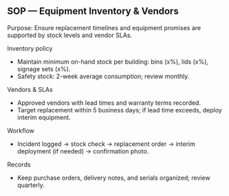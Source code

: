 ## SOP — Equipment Inventory & Vendors

Purpose: Ensure replacement timelines and equipment promises are supported by stock levels and vendor SLAs.

Inventory policy
- Maintain minimum on-hand stock per building: bins (x%), lids (x%), signage sets (x%).
- Safety stock: 2-week average consumption; review monthly.

Vendors & SLAs
- Approved vendors with lead times and warranty terms recorded.
- Target replacement within 5 business days; if lead time exceeds, deploy interim equipment.

Workflow
- Incident logged -> stock check -> replacement order -> interim deployment (if needed) -> confirmation photo.

Records
- Keep purchase orders, delivery notes, and serials organized; review quarterly.


